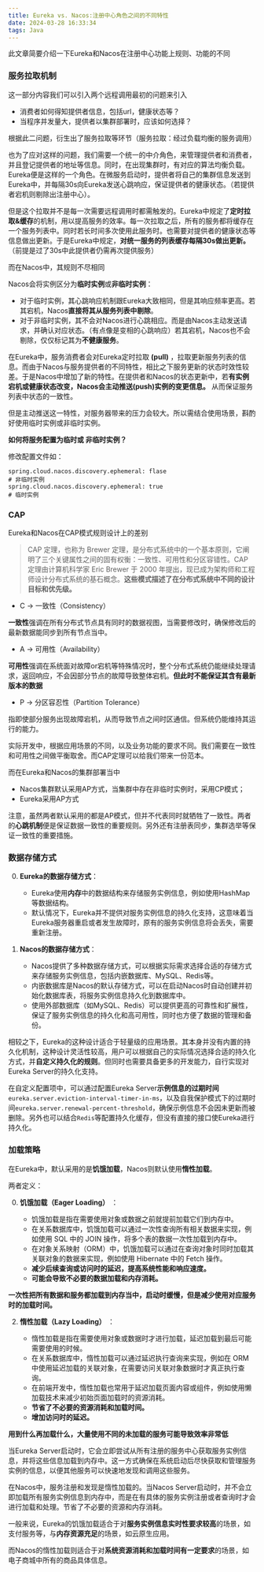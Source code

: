 ```yaml
---
title: Eureka vs. Nacos:注册中心角色之间的不同特性
date: 2024-03-28 16:33:34
tags: Java
---
```


此文章简要介绍一下Eureka和Nacos在注册中心功能上规则、功能的不同

### 服务拉取机制

这一部分内容我们可以引入两个远程调用最初的问题来引入

-   消费者如何得知提供者信息，包括url，健康状态等？
-   当程序并发量大，提供者以集群部署时，应该如何选择？

根据此二问题，衍生出了服务拉取等环节（服务拉取：经过负载均衡的服务调用）

也为了应对这样的问题，我们需要一个统一的中介角色，来管理提供者和消费者，并且登记提供者的地址等信息。同时，在出现集群时，有对应的算法均衡负载。Eureka便是这样的一个角色。在微服务启动时，提供者将自己的集群信息发送到Eureka中，并每隔30s向Eureka发送心跳响应，保证提供者的健康状态。（若提供者宕机则剔除出注册中心）。

但是这个拉取并不是每一次需要远程调用时都需触发的。Eureka中规定了**定时拉取&缓存**的机制，用以提高服务的效率。每一次拉取之后，所有的服务都将缓存在一个服务列表中。同时若长时间多次使用此服务时。也需要对提供者的健康状态等信息做出更新。于是Eureka中规定，**对统一服务的列表缓存每隔30s做出更新。** （前提是过了30s中此提供者仍需再次提供服务）

而在Nacos中，其规则不尽相同

Nacos会将实例区分为**临时实例**或**非临时实例**：

-   对于临时实例，其心跳响应机制跟Eureka大致相同，但是其响应频率更高。若其宕机，Nacos**直接将其从服务列表中剔除**。
-   对于非临时实例，其不会对Nacos进行心跳相应。而是由Nacos主动发送请求，并确认对应状态。（有点像是变相的心跳响应）若其宕机，Nacos也不会剔除，仅仅标记其为**不健康服务**。

在Eureka中，服务消费者会对Eureka定时拉取 **(pull)** ，拉取更新服务列表的信息。而由于Nacos与服务提供者的不同特性，相比之下服务更新的状态时效性较差。于是Nacos中增加了新的特性。在提供者和Nacos的状态更新中，若**有实例宕机或健康状态改变，Nacos会主动推送(push)实例的变更信息。** 从而保证服务列表中状态的一致性。

但是主动推送这一特性，对服务器带来的压力会较大。所以需结合使用场景，斟酌好使用临时实例或非临时实例。

**如何将服务配置为临时或 非临时实例？**

修改配置文件如：

```
spring.cloud.nacos.discovery.ephemeral: flase
# 非临时实例
spring.cloud.nacos.discovery.ephemeral: true
# 临时实例
```

### CAP

Eureka和Nacos在CAP模式规则设计上的差别

> CAP 定理，也称为 Brewer 定理，是分布式系统中的一个基本原则，它阐明了三个关键属性之间的固有权衡：一致性、可用性和分区容错性。CAP 定理由计算机科学家 Eric Brewer 于 2000 年提出，现已成为架构师和工程师设计分布式系统的基石概念。**这些模式描述了在分布式系统中不同的设计目标和优先级。**

-   C -> 一致性（Consistency）

**一致性**强调在所有分布式节点具有同时的数据视图，当需要修改时，确保修改后的最新数据能同步到所有节点当中。

-   A -> 可用性（Availability）

**可用性**强调在系统面对故障or宕机等特殊情况时，整个分布式系统仍能继续处理请求，返回响应，不会因部分节点的故障导致整体宕机。**但此时不能保证其含有最新版本的数据**

-   P -> 分区容忍性（Partition Tolerance）

指即使部分服务出现故障宕机，从而导致节点之间时区通信。但系统仍能维持其运行的能力。

实际开发中，根据应用场景的不同，以及业务功能的要求不同。我们需要在一致性和可用性之间做平衡取舍。而CAP定理可以给我们带来一份范本。

而在Eureka和Nacos的集群部署当中

-   Nacos集群默认采用AP方式，当集群中存在非临时实例时，采用CP模式；
-   Eureka采用AP方式

注意，虽然两者默认采用的都是AP模式，但并不代表同时就牺牲了一致性。两者的**心跳机制**便是保证数据一致性的重要规则。另外还有注册表同步，集群选举等保证一致性的重要措施。

### 数据存储方式

0.  **Eureka的数据存储方式**：

    -   Eureka使用**内存**中的数据结构来存储服务实例信息，例如使用HashMap等数据结构。
    -   默认情况下，Eureka并不提供对服务实例信息的持久化支持，这意味着当Eureka服务器重启或者发生故障时，原有的服务实例信息将会丢失，需要重新注册。

0.  **Nacos的数据存储方式**：

    -   Nacos提供了多种数据存储方式，可以根据实际需求选择合适的存储方式来存储服务实例信息，包括内嵌数据库、MySQL、Redis等。
    -   内嵌数据库是Nacos的默认存储方式，可以在启动Nacos时自动创建并初始化数据库表，将服务实例信息持久化到数据库中。
    -   使用外部数据库（如MySQL、Redis）可以提供更高的可靠性和扩展性，保证了服务实例信息的持久化和高可用性，同时也方便了数据的管理和备份。

相较之下，Eureka的这种设计适合于轻量级的应用场景。其本身并没有内置的持久化机制，这种设计灵活性较高，用户可以根据自己的实际情况选择合适的持久化方式，并**自定义持久化的规则**。但同时也需要具备更多的开发能力，自行实现对Eureka Server的持久化支持。

在自定义配置项中，可以通过配置Eureka Server**示例信息的过期时间**`eureka.server.eviction-interval-timer-in-ms`，以及自我保护模式下的过期时间`eureka.server.renewal-percent-threshold`，确保示例信息不会因未更新而被删除。另外也可以结合`Redis`等配置持久化缓存，但没有直接的接口使Eureka进行持久化。

### 加载策略

在Eureka中，默认采用的是**饥饿加载**，Nacos则默认使用**惰性加载**。

两者定义：

0.  **饥饿加载（Eager Loading）** ：

    -   饥饿加载是指在需要使用对象或数据之前就提前加载它们到内存中。
    -   在关系数据库中，饥饿加载可以通过一次性查询所有相关数据来实现，例如使用 SQL 中的 JOIN 操作，将多个表的数据一次性加载到内存中。
    -   在对象关系映射（ORM）中，饥饿加载可以通过在查询对象时同时加载其关联对象的数据来实现，例如使用 Hibernate 中的 Fetch 操作。
    -   **减少后续查询或访问时的延迟，提高系统性能和响应速度。**
    -   **可能会导致不必要的数据加载和内存消耗。**

**一次性把所有数据和服务都加载到内存当中，启动时缓慢，但是减少使用对应服务时的加载时间。**

2.  **惰性加载（Lazy Loading）** ：

    -   惰性加载是指在需要使用对象或数据时才进行加载，延迟加载到最后可能需要使用的时候。
    -   在关系数据库中，惰性加载可以通过延迟执行查询来实现，例如在 ORM 中使用延迟加载的关联对象，在需要访问关联对象数据时才真正执行查询。
    -   在前端开发中，惰性加载也常用于延迟加载页面内容或组件，例如使用懒加载技术来减少初始页面加载时的资源消耗。
    -   **节省了不必要的资源消耗和加载时间。**
    -   **增加访问时的延迟。**

**用到什么再加载什么，大量使用不同的未加载的服务可能导致效率非常低**

当Eureka Server启动时，它会立即尝试从所有注册的服务中心获取服务实例信息，并将这些信息加载到内存中。这一方式确保在系统启动后尽快获取和管理服务实例的信息，以便其他服务可以快速地发现和调用这些服务。

在Nacos中，服务注册和发现是惰性加载的。当Nacos Server启动时，并不会立即加载所有服务实例信息到内存中，而是在有具体的服务实例注册或者查询时才会进行加载和处理。节省了不必要的资源和内存消耗。

一般来说，Eureka的饥饿加载适合于对**服务实例信息实时性要求较高**的场景，如支付服务等，与**内存资源充足**的场景，如云原生应用。

而Nacos的惰性加载则适合于对**系统资源消耗和加载时间有一定要求**的场景，如电子商城中所有的商品具体信息。